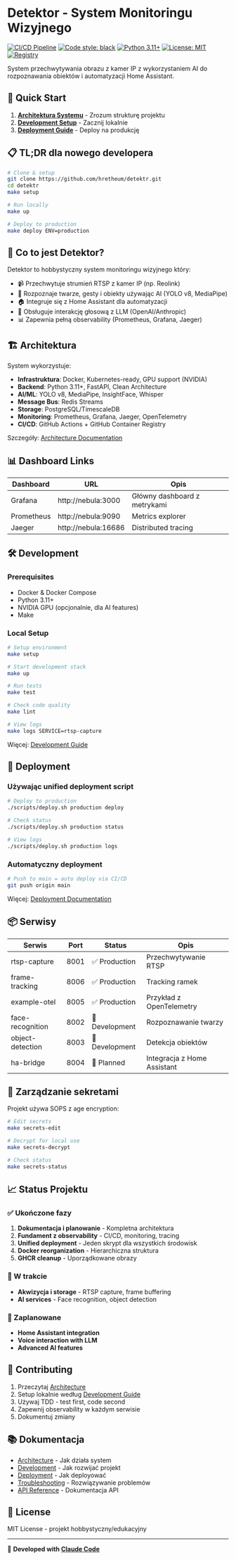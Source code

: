 # Detektor - System Monitoringu Wizyjnego

[![CI/CD Pipeline](https://github.com/hretheum/detektr/actions/workflows/main-pipeline.yml/badge.svg)](https://github.com/hretheum/detektr/actions/workflows/main-pipeline.yml)
[![Code style: black](https://img.shields.io/badge/code%20style-black-000000.svg)](https://github.com/psf/black)
[![Python 3.11+](https://img.shields.io/badge/python-3.11+-blue.svg)](https://www.python.org/downloads/)
[![License: MIT](https://img.shields.io/badge/License-MIT-yellow.svg)](https://opensource.org/licenses/MIT)
[![Registry](https://img.shields.io/badge/registry-ghcr.io%2Fhretheum%2Fdetektr-blue)](https://github.com/hretheum/detektr/packages)

System przechwytywania obrazu z kamer IP z wykorzystaniem AI do rozpoznawania obiektów i automatyzacji Home Assistant.

## 🚀 Quick Start

1. **[Architektura Systemu](docs/ARCHITECTURE.md)** - Zrozum strukturę projektu
2. **[Development Setup](docs/DEVELOPMENT.md)** - Zacznij lokalnie
3. **[Deployment Guide](docs/deployment/unified-deployment.md)** - Deploy na produkcję

## 📋 TL;DR dla nowego developera

```bash
# Clone & setup
git clone https://github.com/hretheum/detektr.git
cd detektr
make setup

# Run locally
make up

# Deploy to production
make deploy ENV=production
```

## 🎯 Co to jest Detektor?

Detektor to hobbystyczny system monitoringu wizyjnego który:
- 📹 Przechwytuje strumień RTSP z kamer IP (np. Reolink)
- 🤖 Rozpoznaje twarze, gesty i obiekty używając AI (YOLO v8, MediaPipe)
- 🏠 Integruje się z Home Assistant dla automatyzacji
- 🎤 Obsługuje interakcję głosową z LLM (OpenAI/Anthropic)
- 📊 Zapewnia pełną observability (Prometheus, Grafana, Jaeger)

## 🏗️ Architektura

System wykorzystuje:
- **Infrastruktura**: Docker, Kubernetes-ready, GPU support (NVIDIA)
- **Backend**: Python 3.11+, FastAPI, Clean Architecture
- **AI/ML**: YOLO v8, MediaPipe, InsightFace, Whisper
- **Message Bus**: Redis Streams
- **Storage**: PostgreSQL/TimescaleDB
- **Monitoring**: Prometheus, Grafana, Jaeger, OpenTelemetry
- **CI/CD**: GitHub Actions + GitHub Container Registry

Szczegóły: [Architecture Documentation](docs/ARCHITECTURE.md)

## 📊 Dashboard Links

| Dashboard | URL | Opis |
|-----------|-----|------|
| Grafana | http://nebula:3000 | Główny dashboard z metrykami |
| Prometheus | http://nebula:9090 | Metrics explorer |
| Jaeger | http://nebula:16686 | Distributed tracing |

## 🛠️ Development

### Prerequisites

- Docker & Docker Compose
- Python 3.11+
- NVIDIA GPU (opcjonalnie, dla AI features)
- Make

### Local Setup

```bash
# Setup environment
make setup

# Start development stack
make up

# Run tests
make test

# Check code quality
make lint

# View logs
make logs SERVICE=rtsp-capture
```

Więcej: [Development Guide](docs/DEVELOPMENT.md)

## 🚀 Deployment

### Używając unified deployment script

```bash
# Deploy to production
./scripts/deploy.sh production deploy

# Check status
./scripts/deploy.sh production status

# View logs
./scripts/deploy.sh production logs
```

### Automatyczny deployment

```bash
# Push to main = auto deploy via CI/CD
git push origin main
```

Więcej: [Deployment Documentation](docs/deployment/unified-deployment.md)

## 📦 Serwisy

| Serwis | Port | Status | Opis |
|--------|------|--------|------|
| rtsp-capture | 8001 | ✅ Production | Przechwytywanie RTSP |
| frame-tracking | 8006 | ✅ Production | Tracking ramek |
| example-otel | 8005 | ✅ Production | Przykład z OpenTelemetry |
| face-recognition | 8002 | 🚧 Development | Rozpoznawanie twarzy |
| object-detection | 8003 | 🚧 Development | Detekcja obiektów |
| ha-bridge | 8004 | 📅 Planned | Integracja z Home Assistant |

## 🔐 Zarządzanie sekretami

Projekt używa SOPS z age encryption:

```bash
# Edit secrets
make secrets-edit

# Decrypt for local use
make secrets-decrypt

# Check status
make secrets-status
```

## 📈 Status Projektu

### ✅ Ukończone fazy

1. **Dokumentacja i planowanie** - Kompletna architektura
2. **Fundament z observability** - CI/CD, monitoring, tracing
3. **Unified deployment** - Jeden skrypt dla wszystkich środowisk
4. **Docker reorganization** - Hierarchiczna struktura
5. **GHCR cleanup** - Uporządkowane obrazy

### 🚧 W trakcie

- **Akwizycja i storage** - RTSP capture, frame buffering
- **AI services** - Face recognition, object detection

### 📅 Zaplanowane

- **Home Assistant integration**
- **Voice interaction with LLM**
- **Advanced AI features**

## 🤝 Contributing

1. Przeczytaj [Architecture](docs/ARCHITECTURE.md)
2. Setup lokalnie według [Development Guide](docs/DEVELOPMENT.md)
3. Używaj TDD - test first, code second
4. Zapewnij observability w każdym serwisie
5. Dokumentuj zmiany

## 📚 Dokumentacja

- [Architecture](docs/ARCHITECTURE.md) - Jak działa system
- [Development](docs/DEVELOPMENT.md) - Jak rozwijać projekt
- [Deployment](docs/deployment/unified-deployment.md) - Jak deployować
- [Troubleshooting](docs/TROUBLESHOOTING.md) - Rozwiązywanie problemów
- [API Reference](docs/api/) - Dokumentacja API

## 📝 License

MIT License - projekt hobbystyczny/edukacyjny

---

🤖 **Developed with [Claude Code](https://claude.ai/code)**
